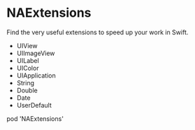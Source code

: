 # NAExtensions
Find the very useful extensions to speed up your work in Swift.

* UIView
* UIImageView
* UILabel
* UIColor
* UIApplication
* String
* Double
* Date
* UserDefault

pod 'NAExtensions'
